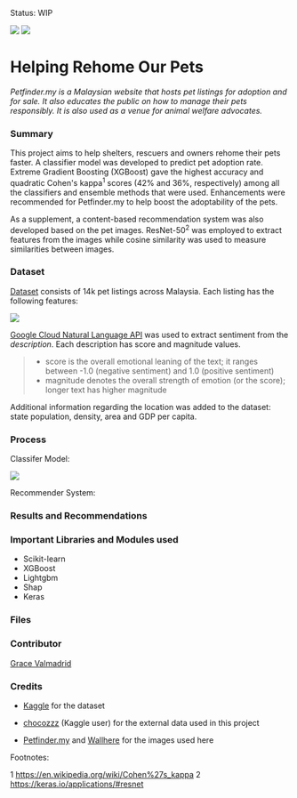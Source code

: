 Status: WIP

<img src="https://c.wallhere.com/photos/e7/0c/1920x1200_px_animals_cats_dog-729051.jpg!d" />
<img src="https://www.petfinder.my/images/logo-575x100.png" />

# Helping Rehome Our Pets
*Petfinder.my is a Malaysian website that hosts pet listings for adoption and for sale.  It also educates the public on how to manage their pets responsibly.  It is also used as a venue for animal welfare advocates.*

### Summary
This project aims to help shelters, rescuers and owners rehome their pets faster.  A classifier model was developed to predict pet adoption rate. Extreme Gradient Boosting (XGBoost) gave the highest accuracy and quadratic Cohen's kappa<sup>1</sup>  scores (42% and 36%, respectively) among all the classifiers and ensemble methods that were used.  Enhancements were recommended for Petfinder.my to help boost the adoptability of the pets.  

As a supplement, a content-based recommendation system was also developed based on the pet images.  ResNet-50<sup>2</sup> was employed to extract features from the images while cosine similarity was used to measure similarities between images.

### Dataset
<a href="https://www.kaggle.com/c/petfinder-adoption-prediction">Dataset</a> consists of 14k pet listings across Malaysia.  Each listing has the following features:

<img src="https://github.com/valmadrid/Petfinder-Malaysia-Helping-Rehome-Our-Pets-/blob/master/fifi.png" />

<a href="https://cloud.google.com/natural-language/">Google Cloud Natural Language API</a> was used to extract sentiment from the *description*.  Each description has score and magnitude values.

> - score is the overall emotional leaning of the text; it ranges between -1.0 (negative sentiment) and 1.0 (positive sentiment)
> - magnitude denotes the overall strength of emotion (or the score); longer text has higher magnitude

Additional information regarding the location was added to the dataset: state population, density, area and GDP per capita.

### Process
Classifer Model:

<img src="https://github.com/valmadrid/Petfinder-Malaysia-Helping-Rehome-Our-Pets-/blob/master/workflow%20A.png"/>

Recommender System:



### Results and Recommendations

### Important Libraries and Modules used
- Scikit-learn
- XGBoost
- Lightgbm
- Shap
- Keras

### Files

### Contributor
<a href="https://www.linkedin.com/in/valmadrid/">Grace Valmadrid</a>

### Credits
- <a href="https://www.kaggle.com/c/petfinder-adoption-prediction">Kaggle</a> for the dataset

- <a href="https://www.kaggle.com/chocozzz/petfinder-external-data">chocozzz</a> (Kaggle user) for the external data used in this project

- <a href="https://www.petfinder.my">Petfinder.my</a> and <a href="https://c.wallhere.com">Wallhere</a> for the images used here

Footnotes:

1 https://en.wikipedia.org/wiki/Cohen%27s_kappa
2 https://keras.io/applications/#resnet
